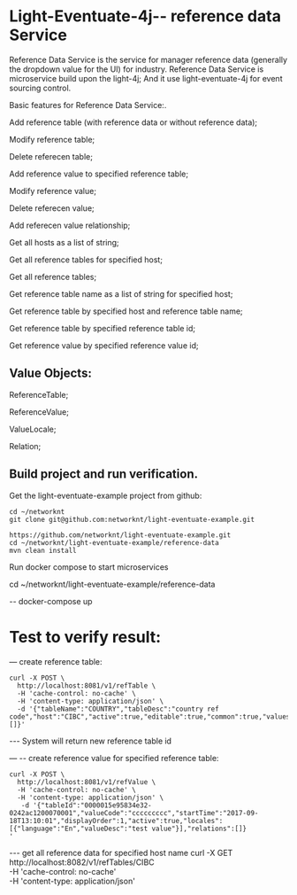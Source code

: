 # Light-Eventuate-4j-- reference data Service

Reference Data Service is the service for manager reference data (generally the dropdown value for the UI) for industry. Reference Data Service is microservice build upon the light-4j;
And it use light-eventuate-4j for event sourcing control.


Basic features for Reference Data Service:.

Add reference table (with reference data or without reference data);

Modify reference table;

Delete referecen table;

Add reference value to specified reference table;

Modify reference value;

Delete referecen value;

Add referecen value relationship;

Get all hosts as a list of string;

Get all reference tables for specified host;

Get all reference tables;

Get reference table name as a list of string for specified host;

Get reference table by specified host and reference table name;

Get reference table by specified reference table id;

Get reference value by specified reference value id;




## Value Objects:

ReferenceTable;

ReferenceValue;

ValueLocale;

Relation;




## Build project and run verification.


Get the light-eventuate-example project from github:

```
cd ~/networknt
git clone git@github.com:networknt/light-eventuate-example.git

https://github.com/networknt/light-eventuate-example.git
cd ~/networknt/light-eventuate-example/reference-data
mvn clean install
```




 Run docker compose to start microservices

   cd ~/networknt/light-eventuate-example/reference-data

   -- docker-compose up





# Test to verify result:

— create reference table:

```
curl -X POST \
  http://localhost:8081/v1/refTable \
  -H 'cache-control: no-cache' \
  -H 'content-type: application/json' \
  -d '{"tableName":"COUNTRY","tableDesc":"country ref code","host":"CIBC","active":true,"editable":true,"common":true,"values":[]}'
```

--- System will return new reference table id



— -- create reference value for specified reference table:

```
curl -X POST \
  http://localhost:8081/v1/refValue \
  -H 'cache-control: no-cache' \
  -H 'content-type: application/json' \
   -d '{"tableId":"0000015e95834e32-0242ac1200070001","valueCode":"ccccccccc","startTime":"2017-09-18T13:10:01","displayOrder":1,"active":true,"locales":[{"language":"En","valueDesc":"test value"}],"relations":[]}
'
```


--- get all reference data for specified host name
curl -X GET \
  http://localhost:8082/v1/refTables/CIBC \
  -H 'cache-control: no-cache' \
  -H 'content-type: application/json'